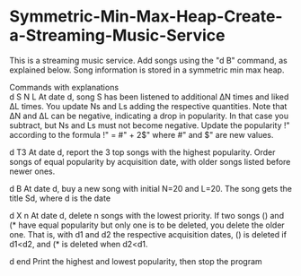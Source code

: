 # Symmetric-Min-Max-Heap-Create-a-Streaming-Music-Service

This is a streaming music service. Add songs using the "d B" command, as explained below. Song information is stored in a symmetric min max 
heap.  

Commands with explanations  
d S N L     At date d, song S has been listened to additional ΔN times and liked ΔL times. You update Ns and Ls adding the respective quantities. Note that ΔN and ΔL can be negative, indicating a drop in popularity. In that case you subtract, but Ns and Ls must not become negative. Update the popularity !" according to the formula !" = #" + 2$" where #" and $" are new values.  

d T3        At date d, report the 3 top songs with the highest popularity. Order songs of equal popularity by acquisition date, with older songs listed before newer ones.  

d B         At date d, buy a new song with initial N=20 and L=20. The song gets the title Sd, where d is the date  

d X n       At date d, delete n songs with the lowest priority. If two songs () and (* have equal popularity but only one is to be deleted, you delete the older one. That is, with d1 and d2 the respective acquisition dates, () is deleted if d1<d2, and (* is deleted when d2<d1.  

d end       Print the highest and lowest popularity, then stop the program
